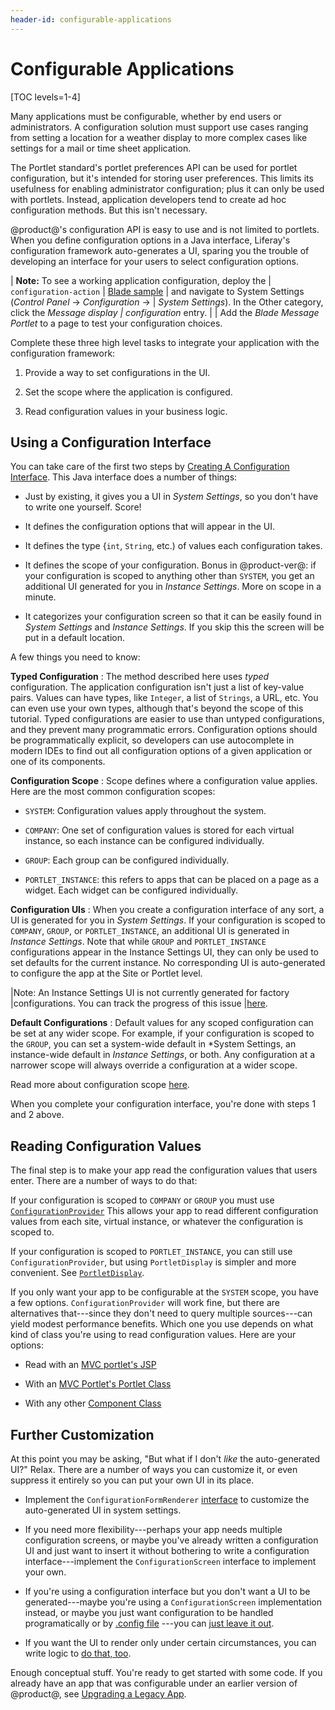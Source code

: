 ```yaml
---
header-id: configurable-applications
---
```


# Configurable Applications

[TOC levels=1-4]

Many applications must be configurable, whether by end users or administrators.
A configuration solution must support use cases ranging from setting a location
for a weather display to more complex cases like settings for a mail or time
sheet application. 

The Portlet standard's portlet preferences API can be used for portlet
configuration, but it's intended for storing user preferences. This limits its
usefulness for enabling administrator configuration; plus it can only be used
with portlets. Instead, application developers tend to create ad hoc
configuration methods. But this isn't necessary. 

@product@'s configuration API is easy to use and is not limited to portlets.
When you define configuration options in a Java interface, Liferay's
configuration framework auto-generates a UI, sparing you the trouble of
developing an interface for your users to select configuration options.

| **Note:** To see a working application configuration, deploy the
| `configuration-action` 
| [Blade sample](https://github.com/liferay/liferay-blade-samples/tree/master/gradle/apps/configuration-action)
| and navigate to System Settings (*Control Panel* &rarr; *Configuration* &rarr;
| *System Settings*). In the Other category, click the *Message display
| configuration* entry.
|
| Add the *Blade Message Portlet* to a page to test your configuration choices.

Complete these three high level tasks to integrate your application with the
configuration framework: 

1.  Provide a way to set configurations in the UI.

2.  Set the scope where the application is configured.

3.  Read configuration values in your business logic.

## Using a Configuration Interface

You can take care of the first two steps by 
[Creating A Configuration Interface](/docs/7-2/frameworks/-/knowledge_base/f/creating-a-configuration-interface).
This Java interface does a number of things:

-   Just by existing, it gives you a UI in *System Settings*, so you don't
    have to write one yourself. Score!

-   It defines the configuration options that will appear in the UI.

-   It defines the type {`int`, `String`, etc.) of values each configuration
    takes.

-   It defines the scope of your configuration. Bonus in @product-ver@: if your
    configuration is scoped to anything other than `SYSTEM`, you get an
    additional UI generated for you in *Instance Settings*. More on scope in
    a minute.

-   It categorizes your configuration screen so that it can be easily found in
    *System Settings* and *Instance Settings*. If you skip this the screen will
    be put in a default location.

A few things you need to know:

**Typed Configuration**
: The method described here uses *typed* configuration. The application
configuration isn't just a list of key-value pairs. Values can have types, like
`Integer`, a list of `Strings`, a URL, etc. You can even use your own types,
although that's beyond the scope of this tutorial. Typed configurations are
easier to use than untyped configurations, and they prevent many programmatic
errors. Configuration options should be programmatically explicit, so developers
can use autocomplete in modern IDEs to find out all configuration options of
a given application or one of its components.

**Configuration Scope** 
: Scope defines where a configuration value applies. Here are the most common
configuration scopes:

-   `SYSTEM`: Configuration values apply throughout the system.

-   `COMPANY`: One set of configuration values is stored for each
    virtual instance, so each instance can be configured individually.

-   `GROUP`: Each group can be configured individually.

-   `PORTLET_INSTANCE`: this refers to apps that can be placed on a page as
    a widget. Each widget can be configured individually.

**Configuration UIs** : When you create a configuration interface of any sort,
a UI is generated for you in *System Settings*. If your configuration is scoped
to `COMPANY`, `GROUP`, or `PORTLET_INSTANCE`, an additional UI is generated in
*Instance Settings*. Note that while `GROUP` and `PORTLET_INSTANCE`
configurations appear in the Instance Settings UI, they can only be used to set
defaults for the current instance. No corresponding UI is auto-generated to
configure the app at the Site or Portlet level.

|Note: An Instance Settings UI is not currently generated for factory
|configurations. You can track the progress of this issue
|[here](https://issues.liferay.com/browse/LPS-94490).

**Default Configurations**
: Default values for any scoped configuration can be set at any wider scope.
For example, if your configuration is scoped to the `GROUP`, you can set
a system-wide default in *System Settings, an instance-wide default in
*Instance Settings*, or both. Any configuration at a narrower scope will always
override a configuration at a wider scope.

Read more about configuration scope
[here](/docs/7-2/user/-/knowledge_base/u/system-settings#configuration-scope).

When you complete your configuration interface, you're done with steps 1 and
2 above.

## Reading Configuration Values

The final step is to make your app read the configuration values that users
enter. There are a number of ways to do that:

If your configuration is scoped to `COMPANY` or `GROUP` you must use
[`ConfigurationProvider`](/docs/7-2/frameworks/-/knowledge_base/f/reading-scoped-configuration-values)
This allows your app to read different configuration values from each site,
virtual instance, or whatever the configuration is scoped to.

If your configuration is scoped to `PORTLET_INSTANCE`, you can still use
`ConfigurationProvider`, but using `PortletDisplay` is simpler and more
convenient. See 
[`PortletDisplay`](/docs/7-2/frameworks/-/knowledge_base/f/reading-scoped-configuration-values#accessing-the-portlet-instance-configuration-through-the-portletdisplay). 

If you only want your app to be configurable at the `SYSTEM` scope, you have
a few options. `ConfigurationProvider` will work fine, but there are
alternatives that---since they don't need to query multiple sources---can yield
modest performance benefits. Which one you use depends on what kind of class
you're using to read configuration values. Here are your options:

-   Read with an [MVC portlet's JSP](/docs/7-2/frameworks/-/knowledge_base/f/reading-unscoped-configuration-values-from-an-mvc-portlet#accessing-the-configuration-from-a-jsp)

-   With an [MVC Portlet's Portlet Class](/docs/7-2/frameworks/-/knowledge_base/f/reading-unscoped-configuration-values-from-an-mvc-portlet#accessing-the-configuration-from-the-portlet-class)

-   With any other [Component Class](/docs/7-2/frameworks/-/knowledge_base/f/reading-unscoped-configuration-values-from-a-component)


## Further Customization

At this point you may be asking, "But what if I don't *like* the auto-generated
UI?" Relax. There are a number of ways you can customize it, or even suppress it
entirely so you can put your own UI in its place.

-   Implement the `ConfigurationFormRenderer` 
    [interface](/docs/7-2/frameworks/-/knowledge_base/f/configuration-form-renderer)
    to customize the auto-generated UI in system settings.

-   If you need more flexibility---perhaps your app needs multiple configuration
    screens, or maybe you've already written a configuration UI and just want to
    insert it without bothering to write a configuration interface---implement
    the `ConfigurationScreen` interface to implement your own.

-   If you're using a configuration interface but you don't want a UI to be
    generated---maybe you're using a `ConfigurationScreen` implementation
    instead, or maybe you just want configuration to be handled programatically
    or by [.config file](/docs/7-2/user/-/knowledge_base/u/understanding-system-configuration-files)
    ---you can [just leave it out](/docs/frameworks/-/knowledge_base/7-2/customizing-the-system-settings-user-interface#excluding-a-configuration-ui-from-system-settings).

-   If you want the UI to render only under certain
    circumstances, you can write logic to 
    [do that, too](/docs/7-2/frameworks/-/knowledge_base/f/customizing-the-configuration-user-interface#excluding-a-configuration-ui).

Enough conceptual stuff. You're ready to get started with some code. If you
already have an app that was configurable under an earlier version of
@product@, see 
[Upgrading a Legacy App](/docs/7-2/frameworks/-/knowledge_base/f/upgrading-a-legacy-app).
